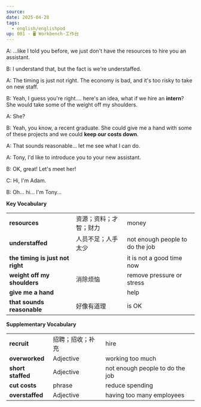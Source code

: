 ```yaml
---
source: 
date: 2025-04-28
tags:
  - english/englishpod
up: 001 - 🖥 Workbench·工作台
---
```

A: ...like I told you before, we just don't have the resources to hire you an assistant.

B: I understand that, but the fact is we're understaffed.

A: The timing is just not right. The economy is bad, and it's too risky to take on new staff.

B: Yeah, I guess you're right.... here's an idea, what if we hire an **intern**? She would take some of the weight off my shoulders.

A: She?

B: Yeah, you know, a recent graduate. She could give me a hand with some of these projects and we could **keep our costs down**.

A: That sounds reasonable... let me see what I can do.

A: Tony, I'd like to introduce you to your new assistant.

B: OK, great! Let's meet her!

C: Hi, I'm Adam.

B: Oh... hi... I'm Tony...

**Key Vocabulary**

|   |   |   |
|---|---|---|
|**resources**|资源；资料；才智；财力|money|
|**understaffed**|人员不足；人手太少|not enough people to do the job|
|**the timing is just not right**||it is not a good time now|
|**weight off my shoulders**|消除烦恼|remove pressure or stress|
|**give me a hand**||help|
|**that sounds reasonable**|好像有道理|is OK|

**Supplementary Vocabulary**

|   |   |   |
|---|---|---|
|**recruit**|招聘；招收；补充|hire|
|**overworked**|Adjective|working too much|
|**short staffed**|Adjective|not enough people to do the job|
|**cut costs**|phrase|reduce spending|
|**overstaffed**|Adjective|having too many employees|